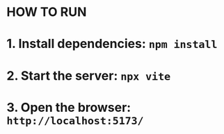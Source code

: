 # HOW TO RUN

# 1. Install dependencies: `npm install`

# 2. Start the server: `npx vite`

# 3. Open the browser: `http://localhost:5173/`
